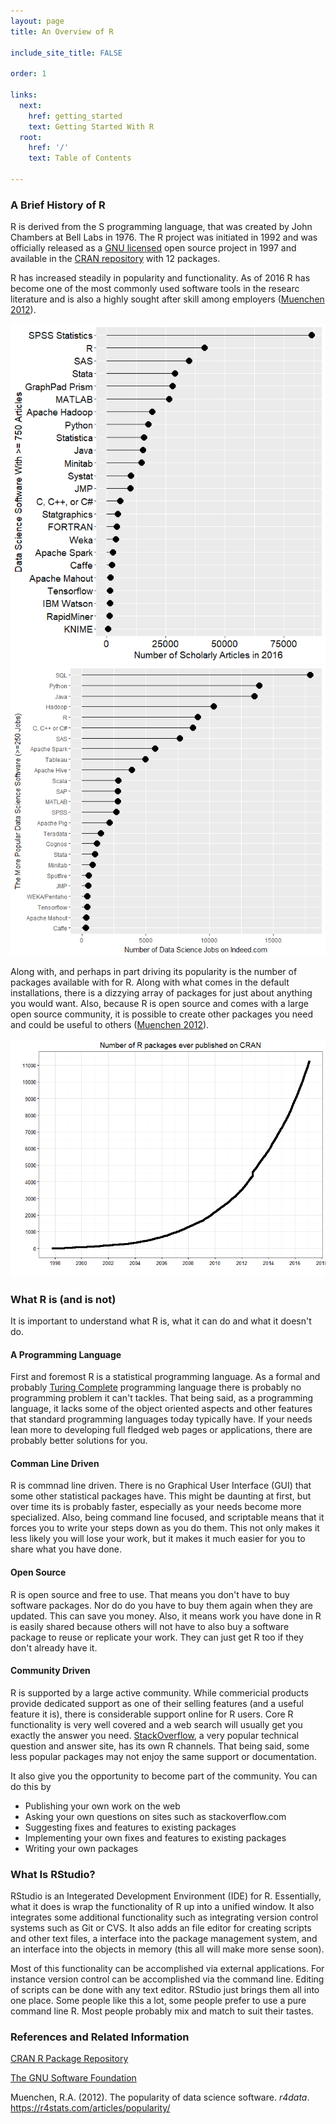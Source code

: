 ```yaml
---
layout: page
title: An Overview of R

include_site_title: FALSE

order: 1

links:
  next:
    href: getting_started
    text: Getting Started With R
  root:
    href: '/'
    text: Table of Contents

---
```


### A Brief History of R

R is derived from the S programming language, that was created by John Chambers 
at Bell Labs in 1976. The R project was initiated in 1992 and was officially 
released as a [GNU licensed](https://www.gnu.org) 
open source project in 1997 and available in the
[CRAN repository](https://cran.r-project.org/) with 12 packages.

R has increased steadily in popularity and functionality. As of 2016 R 
has become one of the most commonly used software tools in the researc literature
and is also a highly sought after skill among employers ([Muenchen 2012](https://r4stats.com/articles/popularity/)).

<img src="/assets/img/r_publications.png" class="two_col"/><img src="/assets/img/r_jobs.png" class="two_col"/>


Along with, and perhaps in part driving its popularity is the number of packages
available with for R. Along with what comes in the default installations, there is a
dizzying array of packages for just about anything you would want. Also, because
R is open source and comes with a large open source community, it is possible to 
create other packages you need and could be useful to others ([Muenchen 2012](https://r4stats.com/articles/popularity/)).

<img src="/assets/img/r_package_growth.png" class="one_col center"/>



### What R is (and is not)

It is important to understand what R is, what it can do and what it doesn't do.

#### A Programming Language

First and foremost R is a statistical programming language. As a formal and
probably [Turing Complete](https://en.wikipedia.org/wiki/Turing_completeness) programming language
there is probably no programming problem it can't tackles. That being said,
as a programming language, it lacks some of the object oriented aspects and other 
features that standard programming languages today typically have. If your needs
lean more to developing full fledged web pages or applications, there are probably 
better solutions for you.

#### Comman Line Driven

R is commnad line driven. There is no Graphical User Interface (GUI) that some 
other statistical packages have. This might be daunting at first, but over time
its is probably faster, especially as your needs become more specialized. Also,
being command line focused, and scriptable means that it forces you to write
your steps down as you do them. This not only makes it less likely you will lose
your work, but it makes it much easier for you to share what you have done.

#### Open Source

R is open source and free to use. That means you don't have to buy software packages. Nor do 
do you have to buy them again when they are updated. This can save you money. Also,
it means work you have done in R is easily shared because others will not have to
also buy a software package to reuse or replicate your work. They can just get R 
too if they don't already have it.

#### Community Driven

R is supported by a large active community. While commericial products provide
dedicated support as one of their selling features (and a useful feature it is), 
there is considerable support online for R users. Core R functionality is very well
covered and a web search will usually get you exactly the answer you need. 
[StackOverflow](https://stackoverflow.com/), a very popular technical question 
and answer site, has its own R channels. That being said, some less popular 
packages may not enjoy the same support or documentation.

It also give you the opportunity to become part of the community. You can do this
by 

* Publishing your own work on the web
* Asking your own questions on sites such as stackoverflow.com
* Suggesting fixes and features to existing packages
* Implementing your own fixes and features to existing packages
* Writing your own packages


### What Is RStudio?

RStudio is an Integerated Development Environment (IDE) for R. Essentially,
what it does is wrap the functionality of R up into a unified window. It 
also integrates some additional functionality such as integrating version 
control systems such as Git or CVS. It also adds an file editor for creating 
scripts and other text files, a interface into the package management system,
and an interface into the objects in memory (this all will make more sense soon).

Most of this functionality can be accomplished via external applications.
For instance version control can be accomplished via the command line. Editing
of scripts can be done with any text editor. RStudio just brings them all into
one place. Some people like this a lot, some people prefer to use a pure
command line R. Most people probably mix and match to suit their tastes.



### References and Related Information

[CRAN R Package Repository](https://cran.r-project.org/)

[The GNU Software Foundation](https://www.gnu.org/)

Muenchen, R.A. (2012). The popularity of data science software. _r4data_.  <https://r4stats.com/articles/popularity/>




